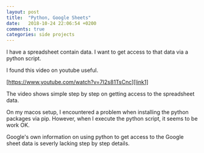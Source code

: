 ```yaml
---
layout: post
title:  "Python, Google Sheets"
date:   2018-10-24 22:06:54 +0200
comments: true
categories: side projects 
---
```

I have a spreadsheet contain data. I want to get access to that data via a python script.

I found this video on youtube useful.

[https://www.youtube.com/watch?v=7I2s81TsCnc][link1]

The video shows simple step by step on getting access to the spreadsheet data.

On my macos setup, I encountered a problem when installing the python packages via pip. However, when I execute the python script, it seems to be work OK.

Google's own information on using python to get access to the Google sheet data is severly lacking step by step details. 



[link1]:  https://www.youtube.com/watch?v=7I2s81TsCnc]
